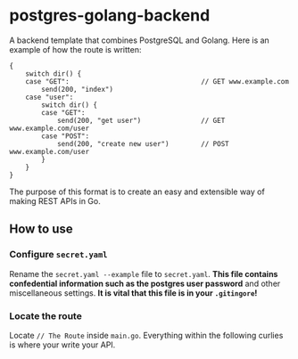 # postgres-golang-backend
A backend template that combines PostgreSQL and Golang. Here is an example of how the route is written:
```
{
    switch dir() {
    case "GET":                                 // GET www.example.com
        send(200, "index")
    case "user":
        switch dir() {
        case "GET":
            send(200, "get user")               // GET www.example.com/user
        case "POST":
            send(200, "create new user")        // POST www.example.com/user
        }
    }
}
```
The purpose of this format is to create an easy and extensible way of making REST APIs in Go.
## How to use
### Configure `secret.yaml`
Rename the `secret.yaml --example` file to `secret.yaml`. **This file contains confedential information such as the postgres user password** and other miscellaneous settings. **It is vital that this file is in your `.gitingore`!**
### Locate the route
Locate `// The Route` inside `main.go`. Everything within the following curlies is where your write your API.
